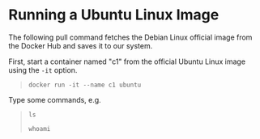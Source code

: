 # Running a Ubuntu Linux Image

The following pull command fetches the Debian Linux official image from the Docker Hub and saves it to our system. 

First, start a container named "c1" from the official Ubuntu Linux image using the `-it` option.

> `docker run -it --name c1 ubuntu`

Type some commands, e.g.<br/>

> `ls`
>
> `whoami`


<br/>
